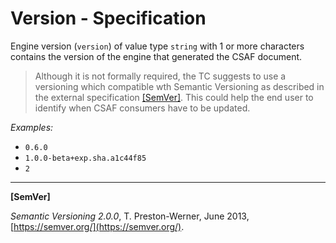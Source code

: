 # Version - Specification

Engine version (`version`) of value type `string` with 1 or more characters contains the version of the engine that
generated the CSAF document.

> Although it is not formally required, the TC suggests to use a versioning which compatible wth Semantic Versioning as
> described in the external specification [[SemVer]](#semver). This could help the end user to identify when CSAF
> consumers have to be updated.

*Examples:*

* `0.6.0`
* `1.0.0-beta+exp.sha.a1c44f85`
* `2`

___

<a name="semver"/>**[SemVer]**

*Semantic Versioning 2.0.0*, T. Preston-Werner, June 2013, [https://semver.org/](https://semver.org/).
